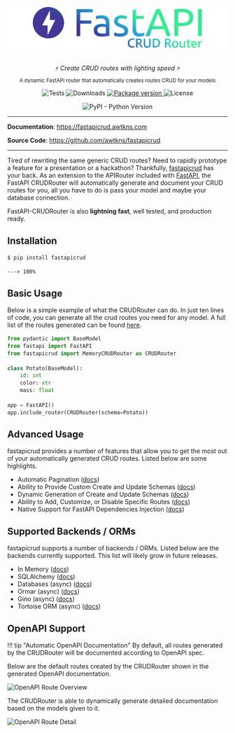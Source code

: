 <p align="center">
  <img src="assets/banner.png" alt="CRUD Router Logo" style="margin-bottom: 20px" />
</p>
<p align="center">
  <em>⚡ Create CRUD routes with lighting speed</em> ⚡</br>
  <sub>A dynamic FastAPI router that automatically creates routes CRUD for your models</sub>
</p>
<p align="center">
<img alt="Tests" src="https://img.shields.io/github/actions/workflow/status/awtkns/fastapicrud/.github/workflows/pytest.yml?color=%2334D058" />
<img alt="Downloads" src="https://img.shields.io/pypi/dm/fastapicrud?color=%2334D058" />
<a href="https://pypi.org/project/fastapicrud" target="_blank">
    <img src="https://img.shields.io/pypi/v/fastapicrud?color=%2334D058&label=pypi%20package" alt="Package version">
</a>
<img alt="License" src="https://img.shields.io/github/license/awtkns/fastapicrud?color=%2334D058" />
</p>
<p align="center">
<img alt="PyPI - Python Version" src="https://img.shields.io/pypi/pyversions/fastapicrud">
</p>

---

**Documentation**: <a href="https://fastapicrud.awtkns.com" target="_blank">https://fastapicrud.awtkns.com</a>

**Source Code**: <a href="https://github.com/awtkns/fastapicrud" target="_blank">https://github.com/awtkns/fastapicrud</a>

---
Tired of rewriting the same generic CRUD routes? Need to rapidly prototype a feature for a presentation
or a hackathon? Thankfully, [fastapicrud](https://github.com/awtkns/fastapicrud) has your back. As an 
extension to the APIRouter included with [FastAPI](https://fastapi.tiangolo.com/), the FastAPI CRUDRouter will automatically
generate and document your CRUD routes for you, all you have to do is pass your model and maybe your database connection.

FastAPI-CRUDRouter is also **lightning fast**, well tested, and production ready.

## Installation

<div class="termy">

```console
$ pip install fastapicrud

---> 100%
```

</div>



## Basic Usage
Below is a simple example of what the CRUDRouter can do. In just ten lines of code, you can generate all 
the crud routes you need for any model. A full list of the routes generated can be found [here](./routing).

```python
from pydantic import BaseModel
from fastapi import FastAPI
from fastapicrud import MemoryCRUDRouter as CRUDRouter

class Potato(BaseModel):
    id: int
    color: str
    mass: float

app = FastAPI()
app.include_router(CRUDRouter(schema=Potato))
```

## Advanced Usage
fastapicrud provides a number of features that allow you to get the most out of your automatically generated CRUD
routes. Listed below are some highlights.

- Automatic Pagination ([docs](https://fastapicrud.awtkns.com/pagination/))
- Ability to Provide Custom Create and Update Schemas ([docs](https://fastapicrud.awtkns.com/schemas/))
- Dynamic Generation of Create and Update Schemas ([docs](https://fastapicrud.awtkns.com/schemas/))
- Ability to Add, Customize, or Disable Specific Routes ([docs](https://fastapicrud.awtkns.com/routing/))
- Native Support for FastAPI Dependencies Injection ([docs](https://fastapicrud.awtkns.com/dependencies/))

## Supported Backends / ORMs
fastapicrud supports a number of backends / ORMs. Listed below are the backends currently supported. This list will
likely grow in future releases.

- In Memory ([docs](https://fastapicrud.awtkns.com/backends/memory/))
- SQLAlchemy ([docs](https://fastapicrud.awtkns.com/backends/sqlalchemy/))
- Databases (async) ([docs](https://fastapicrud.awtkns.com/backends/async/))
- Ormar (async) ([docs](https://fastapicrud.awtkns.com/backends/ormar/))
- Gino (async) ([docs](https://fastapicrud.awtkns.com/backends/gino/)) 
- Tortoise ORM  (async) ([docs](https://fastapicrud.awtkns.com/backends/tortoise/))

## OpenAPI Support

!!! tip "Automatic OpenAPI Documentation"
    By default, all routes generated by the CRUDRouter will be documented according to OpenAPI spec.

Below are the default routes created by the CRUDRouter shown in the generated OpenAPI documentation.

![OpenAPI Route Overview](https://raw.githubusercontent.com/awtkns/fastapicrud/master/docs/en/docs/assets/RouteOverview.png)

The CRUDRouter is able to dynamically generate detailed documentation based on the models given to it.

![OpenAPI Route Detail](https://raw.githubusercontent.com/awtkns/fastapicrud/master/docs/en/docs/assets/RouteDetail.png)
